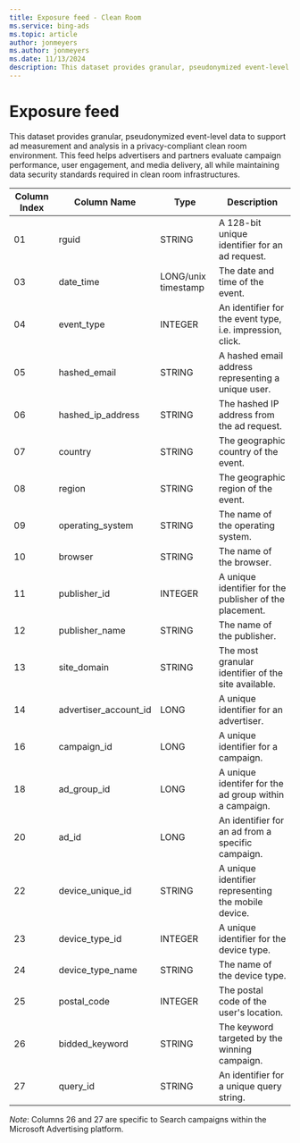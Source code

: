 ```yaml
---
title: Exposure feed - Clean Room
ms.service: bing-ads
ms.topic: article
author: jonmeyers
ms.author: jonmeyers
ms.date: 11/13/2024
description: This dataset provides granular, pseudonymized event-level data to support ad measurement and analysis in a privacy-compliant clean room environment.
---
```

# Exposure feed

This dataset provides granular, pseudonymized event-level data to support ad measurement and analysis in a privacy-compliant clean room environment. This feed helps advertisers and partners evaluate campaign performance, user engagement, and media delivery, all while maintaining data security standards required in clean room infrastructures.

| Column Index | Column Name           | Type              | Description                                                   |
|--------------|------------------------|-------------------|---------------------------------------------------------------|
| 01           | rguid                  | STRING            | A 128-bit unique identifier for an ad request.                |
| 03           | date_time              | LONG/unix timestamp | The date and time of the event.                             |
| 04           | event_type             | INTEGER           | An identifier for the event type, i.e. impression, click.     |
| 05           | hashed_email           | STRING            | A hashed email address representing a unique user.            |
| 06           | hashed_ip_address      | STRING            | The hashed IP address from the ad request.                    |
| 07           | country                | STRING            | The geographic country of the event.                          |
| 08           | region                 | STRING            | The geographic region of the event.                           |
| 09           | operating_system       | STRING            | The name of the operating system.                             |
| 10           | browser                | STRING            | The name of the browser.                                      |
| 11           | publisher_id           | INTEGER           | A unique identifier for the publisher of the placement.       |
| 12           | publisher_name         | STRING            | The name of the publisher.                                      |
| 13           | site_domain            | STRING            | The most granular identifier of the site available.           |
| 14           | advertiser_account_id  | LONG              | A unique identifier for an advertiser.                        |
| 16           | campaign_id            | LONG              | A unique identifier for a campaign.                           |
| 18           | ad_group_id            | LONG              | A unique identifer for the ad group within a campaign.        |
| 20           | ad_id                  | LONG              | An identifier for an ad from a specific campaign.             |
| 22           | device_unique_id       | STRING            | A unique identifier representing the mobile device.           |
| 23           | device_type_id         | INTEGER           | A unique identifier for the device type.                      |
| 24           | device_type_name       | STRING            | The name of the device type.                                    |
| 25           | postal_code            | INTEGER           | The postal code of the user's location.                       |
| 26           | bidded_keyword         | STRING            | The keyword targeted by the winning campaign.                 |
| 27           | query_id               | STRING            | An identifier for a unique query string.                      |

*Note*: Columns 26 and 27 are specific to Search campaigns within the Microsoft Advertising platform.
